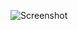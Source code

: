 ![Screenshot](https://raw.githubusercontent.com/Cryakl/Ultimate-RAT-Collection/refs/heads/main/GreameRat/Greame%20RAT%20v1.5/Screenshot.png)
